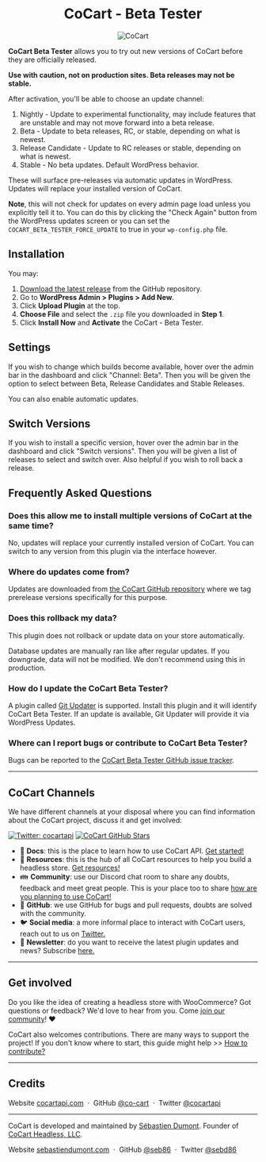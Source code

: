 <h1 align="center">CoCart - Beta Tester</h1>

<p align="center"><img src="https://cocart.xyz/wp-content/uploads/2021/11/cocart-home-default.png.webp" alt="CoCart" /></p>

**CoCart Beta Tester** allows you to try out new versions of CoCart before they are officially released.

**Use with caution, not on production sites. Beta releases may not be stable.**

After activation, you'll be able to choose an update channel:

1. Nightly - Update to experimental functionality, may include features that are unstable and may not move forward into a beta release.
2. Beta - Update to beta releases, RC, or stable, depending on what is newest.
3. Release Candidate - Update to RC releases or stable, depending on what is newest.
4. Stable - No beta updates. Default WordPress behavior.

These will surface pre-releases via automatic updates in WordPress. Updates will replace your installed version of CoCart.

**Note**, this will not check for updates on every admin page load unless you explicitly tell it to. You can do this by clicking the "Check Again" button from the WordPress updates screen or you can set the `COCART_BETA_TESTER_FORCE_UPDATE` to true in your `wp-config.php` file.

## Installation

You may:

1. [Download the latest release](https://github.com/co-cart/cocart-beta-tester/releases) from the GitHub repository.
2. Go to **WordPress Admin > Plugins > Add New**.
3. Click **Upload Plugin** at the top.
4. **Choose File** and select the `.zip` file you downloaded in **Step 1**.
5. Click **Install Now** and **Activate** the CoCart - Beta Tester.

## Settings

If you wish to change which builds become available, hover over the admin bar in the dashboard and click "Channel: Beta". Then you will be given the option to select between Beta, Release Candidates and Stable Releases.

You can also enable automatic updates.

## Switch Versions

If you wish to install a specific version, hover over the admin bar in the dashboard and click "Switch versions". Then you will be given a list of releases to select and switch over. Also helpful if you wish to roll back a release.

## Frequently Asked Questions

### Does this allow me to install multiple versions of CoCart at the same time?

No, updates will replace your currently installed version of CoCart. You can switch to any version from this plugin via the interface however.

### Where do updates come from?

Updates are downloaded from [the CoCart GitHub repository](https://github.com/co-cart/co-cart) where we tag prerelease versions specifically for this purpose.

### Does this rollback my data?

This plugin does not rollback or update data on your store automatically.

Database updates are manually ran like after regular updates. If you downgrade, data will not be modified. We don't recommend using this in production.

### How do I update the CoCart Beta Tester?

A plugin called [Git Updater](https://git-updater.com/) is supported. Install this plugin and it will identify CoCart Beta Tester. If an update is available, Git Updater will provide it via WordPress Updates.

### Where can I report bugs or contribute to CoCart Beta Tester?

Bugs can be reported to the [CoCart Beta Tester GitHub issue tracker](https://github.com/co-cart/cocart-beta-tester/issues).

---

## CoCart Channels

We have different channels at your disposal where you can find information about the CoCart project, discuss it and get involved:

[![Twitter: cocartapi](https://img.shields.io/twitter/follow/cocartapi?style=social)](https://twitter.com/cocartapi) [![CoCart GitHub Stars](https://img.shields.io/github/stars/co-cart/co-cart?style=social)](https://github.com/co-cart/co-cart)

<ul>
  <li>📖 <strong>Docs</strong>: this is the place to learn how to use CoCart API. <a href="https://docs.cocart.xyz/#getting-started">Get started!</a></li>
  <li>🧰 <strong>Resources</strong>: this is the hub of all CoCart resources to help you build a headless store. <a href="https://cocart.dev/?utm_medium=repo&utm_source=github.com&utm_campaign=readme&utm_content=cocart">Get resources!</a></li>
  <li>👪 <strong>Community</strong>: use our Discord chat room to share any doubts, feedback and meet great people. This is your place too to share <a href="https://cocartapi.com/community/?utm_medium=repo&utm_source=github.com&utm_campaign=readme&utm_content=cocart">how are you planning to use CoCart!</a></li>
  <li>🐞 <strong>GitHub</strong>: we use GitHub for bugs and pull requests, doubts are solved with the community.</li>
  <li>🐦 <strong>Social media</strong>: a more informal place to interact with CoCart users, reach out to us on <a href="https://twitter.com/cocartapi">Twitter.</a></li>
  <li>💌 <strong>Newsletter</strong>: do you want to receive the latest plugin updates and news? Subscribe <a href="https://xyz.us1.list-manage.com/subscribe?u=48ead612ad85b23fe2239c6e3&id=d462357844i">here.</a></li>
</ul>

---

## Get involved

Do you like the idea of creating a headless store with WooCommerce? Got questions or feedback? We'd love to hear from you. Come [join our community](https://cocartapi.com/community/?utm_medium=repo&utm_source=github.com&utm_campaign=readme&utm_content=cocart)! ❤️

CoCart also welcomes contributions. There are many ways to support the project! If you don't know where to start, this guide might help >> [How to contribute?](https://github.com/co-cart/co-cart/blob/development/.github/CONTRIBUTING.md)

---

## Credits

Website [cocartapi.com](https://cocartapi.com) &nbsp;&middot;&nbsp;
GitHub [@co-cart](https://github.com/co-cart) &nbsp;&middot;&nbsp;
Twitter [@cocartapi](https://twitter.com/cocartapi)

---

CoCart is developed and maintained by [Sébastien Dumont](https://github.com/seb86).
Founder of [CoCart Headless, LLC](https://github.com/cocart-headless).

Website [sebastiendumont.com](https://sebastiendumont.com) &nbsp;&middot;&nbsp;
GitHub [@seb86](https://github.com/seb86) &nbsp;&middot;&nbsp;
Twitter [@sebd86](https://twitter.com/sebd86)